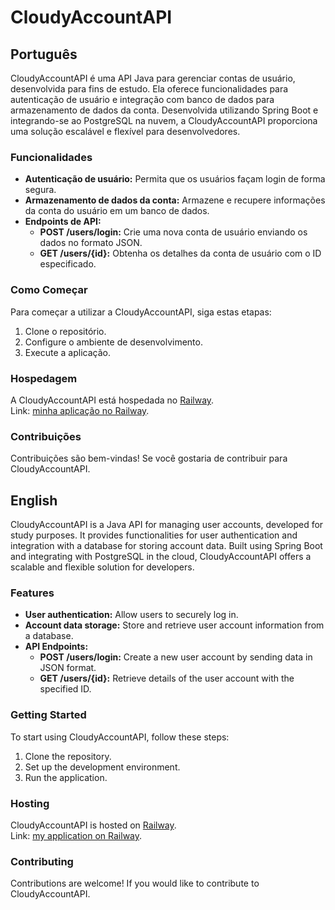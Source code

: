 # CloudyAccountAPI

## Português

CloudyAccountAPI é uma API Java para gerenciar contas de usuário, desenvolvida para fins de estudo. Ela oferece funcionalidades para autenticação de usuário e integração com banco de dados para armazenamento de dados da conta. Desenvolvida utilizando Spring Boot e integrando-se ao PostgreSQL na nuvem, a CloudyAccountAPI proporciona uma solução escalável e flexível para desenvolvedores.

### Funcionalidades

- **Autenticação de usuário:** Permita que os usuários façam login de forma segura.
- **Armazenamento de dados da conta:** Armazene e recupere informações da conta do usuário em um banco de dados.
- **Endpoints de API:**
    - **POST /users/login:** Crie uma nova conta de usuário enviando os dados no formato JSON.
    - **GET /users/{id}:** Obtenha os detalhes da conta de usuário com o ID especificado.

### Como Começar

Para começar a utilizar a CloudyAccountAPI, siga estas etapas:

1. Clone o repositório.
2. Configure o ambiente de desenvolvimento.
3. Execute a aplicação.


### Hospedagem

A CloudyAccountAPI está hospedada no [Railway](https://railway.app).                                                                                                                                                                                 
Link: [minha aplicação no Railway](https://cloudy-account-api-production.up.railway.app/swagger-ui/index.html#/).

### Contribuições

Contribuições são bem-vindas! Se você gostaria de contribuir para CloudyAccountAPI.

## English

CloudyAccountAPI is a Java API for managing user accounts, developed for study purposes. It provides functionalities for user authentication and integration with a database for storing account data. Built using Spring Boot and integrating with PostgreSQL in the cloud, CloudyAccountAPI offers a scalable and flexible solution for developers.

### Features

- **User authentication:** Allow users to securely log in.
- **Account data storage:** Store and retrieve user account information from a database.
- **API Endpoints:**
    - **POST /users/login:** Create a new user account by sending data in JSON format.
    - **GET /users/{id}:** Retrieve details of the user account with the specified ID.

### Getting Started

To start using CloudyAccountAPI, follow these steps:

1. Clone the repository.
2. Set up the development environment.
3. Run the application.

### Hosting

CloudyAccountAPI is hosted on [Railway](https://railway.app).  
Link: [my application on Railway](https://cloudy-account-api-production.up.railway.app/swagger-ui/index.html#/).

### Contributing

Contributions are welcome! If you would like to contribute to CloudyAccountAPI.